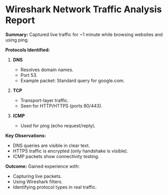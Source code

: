 # Wireshark Network Traffic Analysis Report
**Summary:**
Captured live traffic for ~1 minute while browsing websites and using ping.

**Protocols Identified:**

1. **DNS**
   - Resolves domain names.
   - Port 53.
   - Example packet: Standard query for google.com.

2. **TCP**
   - Transport-layer traffic.
   - Seen for HTTP/HTTPS (ports 80/443).

3. **ICMP**
   - Used for ping (echo request/reply).

**Key Observations:**

- DNS queries are visible in clear text.
- HTTPS traffic is encrypted (only handshake is visible).
- ICMP packets show connectivity testing.

**Outcome:**
Gained experience with:
- Capturing live packets.
- Using Wireshark filters.
- Identifying protocol types in real traffic.
